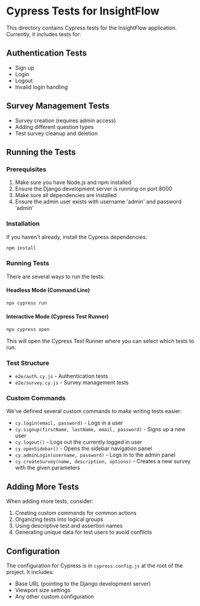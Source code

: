 # Cypress Tests for InsightFlow

This directory contains Cypress tests for the InsightFlow application. Currently, it includes tests for:

## Authentication Tests
- Sign up
- Login
- Logout
- Invalid login handling

## Survey Management Tests
- Survey creation (requires admin access)
- Adding different question types
- Test survey cleanup and deletion

## Running the Tests

### Prerequisites

1. Make sure you have Node.js and npm installed
2. Ensure the Django development server is running on port 8000
3. Make sure all dependencies are installed
4. Ensure the admin user exists with username 'admin' and password 'admin'

### Installation

If you haven't already, install the Cypress dependencies:

```bash
npm install
```

### Running Tests

There are several ways to run the tests:

#### Headless Mode (Command Line)

```bash
npx cypress run
```

#### Interactive Mode (Cypress Test Runner)

```bash
npx cypress open
```

This will open the Cypress Test Runner where you can select which tests to run.

### Test Structure

- `e2e/auth.cy.js` - Authentication tests
- `e2e/survey.cy.js` - Survey management tests

### Custom Commands

We've defined several custom commands to make writing tests easier:

- `cy.login(email, password)` - Logs in a user
- `cy.signup(firstName, lastName, email, password)` - Signs up a new user
- `cy.logout()` - Logs out the currently logged in user
- `cy.openSidebar()` - Opens the sidebar navigation panel
- `cy.adminLogin(username, password)` - Logs in to the admin panel
- `cy.createSurvey(name, description, options)` - Creates a new survey with the given parameters

## Adding More Tests

When adding more tests, consider:

1. Creating custom commands for common actions
2. Organizing tests into logical groups
3. Using descriptive test and assertion names
4. Generating unique data for test users to avoid conflicts

## Configuration

The configuration for Cypress is in `cypress.config.js` at the root of the project. It includes:

- Base URL (pointing to the Django development server)
- Viewport size settings
- Any other custom configuration 
